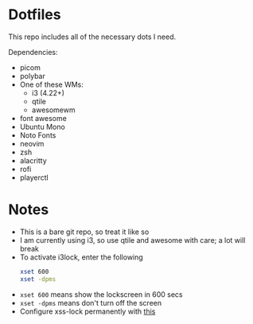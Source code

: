 # Dotfiles

This repo includes all of the necessary dots I need.

Dependencies:
- picom
- polybar
- One of these WMs:
    - i3 (4.22+)
    - qtile
    - awesomewm
- font awesome
- Ubuntu Mono
- Noto Fonts
- neovim
- zsh
- alacritty
- rofi
- playerctl

# Notes
- This is a bare git repo, so treat it like so
- I am currently using i3, so use qtile and awesome with care; a lot will break
- To activate i3lock, enter the following
    ```sh
    xset 600
    xset -dpms
    ```
- `xset 600` means show the lockscreen in 600 secs
- `xset -dpms` means don't turn off the screen
- Configure xss-lock permanently with [this](https://sleeplessbeastie.eu/2022/08/22/how-to-permanently-disable-dpms-using-xorg/)
